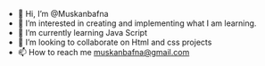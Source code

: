 - 👋 Hi, I’m @Muskanbafna
- 👀 I’m interested in creating and implementing what I am learning.
- 🌱 I’m currently learning Java Script
- 💞️ I’m looking to collaborate on Html and css projects
- 📫 How to reach me muskanbafna@gmail.com

<!---
Muskanbafna/Muskanbafna is a ✨ special ✨ repository because its `README.md` (this file) appears on your GitHub profile.
You can click the Preview link to take a look at your changes.
--->


